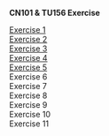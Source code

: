 **CN101 & TU156 Exercise**

[Exercise 1](https://github.com/sommedosa/python-exercise1) </br>
[Exercise 2](https://github.com/sommedosa/python-exercise2) </br>
[Exercise 3](https://github.com/sommedosa/python-exercise3) </br>
[Exercise 4](https://github.com/sommedosa/python-exercise4) </br>
[Exercise 5](https://github.com/sommedosa/python-exercise5) </br>
Exercise 6  </br>
Exercise 7  </br>
Exercise 8  </br>
Exercise 9  </br>
Exercise 10  </br>
Exercise 11  </br>
